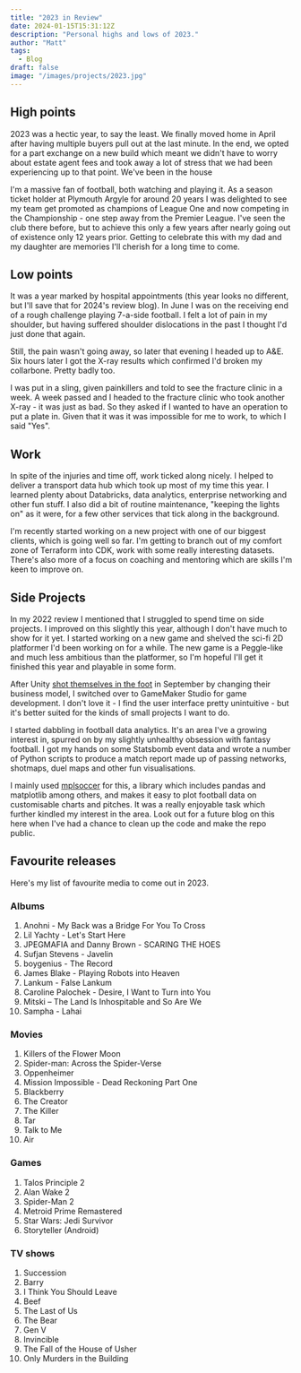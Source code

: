 ```yaml
---
title: "2023 in Review"
date: 2024-01-15T15:31:12Z
description: "Personal highs and lows of 2023."
author: "Matt"
tags:
  - Blog
draft: false
image: "/images/projects/2023.jpg"
---
```


## High points
2023 was a hectic year, to say the least. We finally moved home in April after having multiple buyers pull out at the last minute. In the end, we opted for a part exchange on a new build which meant we didn't have to worry about estate agent fees and took away a lot of stress that we had been experiencing up to that point. We've been in the house 

I'm a massive fan of football, both watching and playing it. As a season ticket holder at Plymouth Argyle for around 20 years I was delighted to see my team get promoted as champions of League One and now competing in the Championship - one step away from the Premier League. I've seen the club there before, but to achieve this only a few years after nearly going out of existence only 12 years prior. Getting to celebrate this with my dad and my daughter are memories I'll cherish for a long time to come.

## Low points
It was a year marked by hospital appointments (this year looks no different, but I'll save that for 2024's review blog). In June I was on the receiving end of a rough challenge playing 7-a-side football. I felt a lot of pain in my shoulder, but having suffered shoulder dislocations in the past I thought I'd just done that again.

Still, the pain wasn't going away, so later that evening I headed up to A&E. Six hours later I got the X-ray results which confirmed I'd broken my collarbone. Pretty badly too. 

I was put in a sling, given painkillers and told to see the fracture clinic in a week. A week passed and I headed to the fracture clinic who took another X-ray - it was just as bad. So they asked if I wanted to have an operation to put a plate in. Given that it was it was impossible for me to work, to which I said "Yes". 

## Work 
In spite of the injuries and time off, work ticked along nicely. I helped to deliver a transport data hub which took up most of my time this year. I learned plenty about Databricks, data analytics, enterprise networking and other fun stuff. I also did a bit of routine maintenance, "keeping the lights on" as it were, for a few other services that tick along in the background.

I'm recently started working on a new project with one of our biggest clients, which is going well so far. I'm getting to branch out of my comfort zone of Terraform into CDK, work with some really interesting datasets. There's also more of a focus on coaching and mentoring which are skills I'm keen to improve on.

## Side Projects

In my 2022 review I mentioned that I struggled to spend time on side projects. I improved on this slightly this year, although I don't have much to show for it yet. I started working on a new game and shelved the sci-fi 2D platformer I'd been working on for a while. The new game is a Peggle-like and much less ambitious than the platformer, so I'm hopeful I'll get it finished this year and playable in some form. 

After Unity [shot themselves in the foot](https://www.wired.com/story/unity-walks-back-policies-lost-trust/) in September by changing their business model, I switched over to GameMaker Studio for game development. I don't love it - I find the user interface pretty unintuitive - but it's better suited for the kinds of small projects I want to do. 

I started dabbling in football data analytics. It's an area I've a growing interest in, spurred on by my slightly unhealthy obsession with fantasy football. I got my hands on some Statsbomb event data and wrote a number of Python scripts to produce a match report made up of passing networks, shotmaps, duel maps and other fun visualisations. 

I mainly used [mplsoccer](https://github.com/andrewRowlinson/mplsoccer) for this, a library which includes pandas and matplotlib among others, and makes it easy to plot football data on customisable charts and pitches. It was a really enjoyable task which further kindled my interest in the area. Look out for a future blog on this here when I've had a chance to clean up the code and make the repo public.

## Favourite releases

Here's my list of favourite media to come out in 2023.

### Albums
1. Anohni - My Back was a Bridge For You To Cross
2. Lil Yachty - Let's Start Here
3. JPEGMAFIA and Danny Brown - SCARING THE HOES
4. Sufjan Stevens - Javelin
5. boygenius - The Record
6. James Blake - Playing Robots into Heaven
7. Lankum - False Lankum
8. Caroline Palochek - Desire, I Want to Turn into You
9. Mitski – The Land Is Inhospitable and So Are We
10. Sampha - Lahai

### Movies
1. Killers of the Flower Moon
2. Spider-man: Across the Spider-Verse
3. Oppenheimer
4. Mission Impossible - Dead Reckoning Part One
5. Blackberry
6. The Creator
7. The Killer
8. Tar
9. Talk to Me
10. Air

### Games 
1. Talos Principle 2
2. Alan Wake 2
3. Spider-Man 2
4. Metroid Prime Remastered
5. Star Wars: Jedi Survivor
6. Storyteller (Android)

### TV shows 
1. Succession
2. Barry
3. I Think You Should Leave
4. Beef
5. The Last of Us
6. The Bear
7. Gen V
8. Invincible
9. The Fall of the House of Usher
10. Only Murders in the Building
